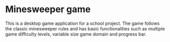 # Minesweeper game

This is a desktop game application for a school project. The game follows the classic minesweeper rules and has basic functionalities such as multiple game difficulty levels, variable size game domain and progress bar. 
